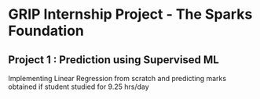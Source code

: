 # GRIP Internship Project - The Sparks Foundation
## Project 1 : Prediction using Supervised ML
Implementing Linear Regression from scratch and predicting marks obtained if student studied for 9.25 hrs/day
